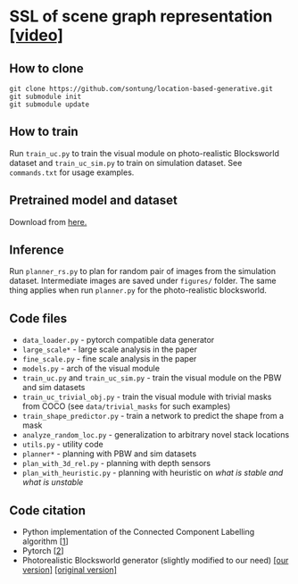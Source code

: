 # SSL of scene graph representation [[video]](https://youtu.be/JZ4FepUo6TY)

## How to clone
````
git clone https://github.com/sontung/location-based-generative.git
git submodule init
git submodule update
````

## How to train
Run `train_uc.py` to train the visual module on photo-realistic Blocksworld dataset 
and `train_uc_sim.py` to train on simulation dataset. See 
`commands.txt` for usage examples.

## Pretrained model and dataset
Download from [here.](https://drive.google.com/drive/folders/1AoN8AmgMhqEvgHEJZ83iG25N-L4TJa1p?usp=sharing)

## Inference
Run `planner_rs.py` to plan for random pair of images from the simulation dataset.
 Intermediate
images are saved under `figures/` folder. The same thing applies
when run `planner.py` for the photo-realistic blocksworld. 

## Code files
- `data_loader.py` - pytorch compatible data generator
- `large_scale*` - large scale analysis in the paper
- `fine_scale.py` - fine scale analysis in the paper  
- `models.py` - arch of the visual module
- `train_uc.py` and `train_uc_sim.py` - train the visual module on the PBW and sim datasets
- `train_uc_trivial_obj.py` - train the visual module with trivial masks from COCO (see `data/trivial_masks` for such examples)
- `train_shape_predictor.py` - train a network to predict the shape from a mask
- `analyze_random_loc.py` - generalization to arbitrary novel stack locations
- `utils.py` - utility code
- `planner*` - planning with PBW and sim datasets  
- `plan_with_3d_rel.py` - planning with depth sensors
- `plan_with_heuristic.py` - planning with heuristic on *what is stable and what is unstable*

## Code citation
- Python implementation of the Connected Component Labelling algorithm [[1](https://github.com/jacklj/ccl)]
- Pytorch [[2](https://pytorch.org/)]
- Photorealistic Blocksworld generator (slightly modified to our need) [[our version]](https://github.com/sontung/photorealistic-blocksworld) [[original version]](https://github.com/IBM/photorealistic-blocksworld)
